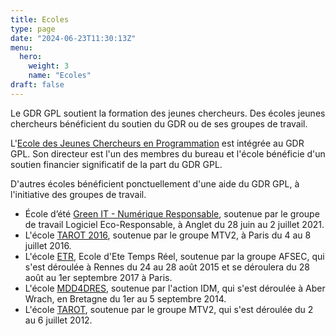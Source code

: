 ```yaml
---
title: Ecoles
type: page
date: "2024-06-23T11:30:13Z"
menu: 
  hero:
    weight: 3
    name: "Ecoles"
draft: false
---
```


Le GDR GPL soutient la formation des jeunes chercheurs. Des écoles jeunes chercheurs bénéficient du soutien du GDR ou de ses groupes de travail.

L'[Ecole des Jeunes Chercheurs en Programmation](/ecole/ejcp/) est intégrée au GDR GPL. Son directeur est l'un des membres du bureau et l'école bénéficie d'un soutien financier significatif de la part du GDR GPL.

D'autres écoles bénéficient ponctuellement d'une aide du GDR GPL, à l'initiative des groupes de travail.

  * École d’été [Green IT - Numérique Responsable](https://formation.univ-pau.fr/fr/catalogue/summer-schools-ecoles-d-ete/green-it-numerique-responsable-28-juin-2-juil-21.html), soutenue par le groupe de travail Logiciel Eco-Responsable, à Anglet du 28 juin au 2 juillet 2021.
  * L'école [TAROT 2016](https://tarot2016.wp.telecom-sudparis.eu/), soutenue par le groupe MTV2, à Paris du 4 au 8 juillet 2016.
  * L'école [ETR](http://etr2015.irisa.fr/), Ecole d'Ete Temps Réel, soutenue par la groupe AFSEC,  qui s'est déroulée à Rennes du 24 au 28 août 2015 et se déroulera du 28 août au 1er septembre 2017 à Paris.
  * L'école [MDD4DRES](http://www.mdd4dres.org/), soutenue par l'action IDM, qui s'est déroulée à Aber Wrach, en Bretagne du 1er au 5 septembre 2014.
  * L'école [TAROT](http://gdr-gpl-2008-2012.imag.fr/index74db.html?option=com_jevents&task=icalevent.detail&evid=1&Itemid=13&year=2012&month=07&day=02), soutenue par le groupe MTV2, qui s'est déroulée du 2 au 6 juillet 2012.


